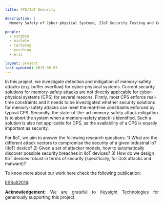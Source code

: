 ```yaml
---
title: CPS/IoT Security

description: |
  Memory Safety of Cyber-physical Systems, IIoT Security Testing and Countermeasures.

people:
  - xingbin
  - michele
  - teckping
  - yeeching
  - eric

layout: project
last-updated: 2015-05-05
---
```

<p style="text-align:justify">

In this project, we investigate detection and mitigation of 
memory-safety attacks (e.g. buffer overflow) for cyber-physical 
systems. Current security solutions for memory-safety attacks 
are not directly applicable for cyber-physical systems (CPS) for 
several reasons. Firstly, most CPS enforce real-time constraints 
and it needs to be investigated whether security solutions 
for memory-safety attacks can meet the real-time constraints 
enforced by typical CPS. Secondly, the state-of-the-art 
memory-safety attack mitigation is to abort the system when 
a memory-safety attack is identified. Such a solution is also 
not applicable for CPS, as the availability of a CPS is 
equally important as security. 



For IIoT, we aim to answer the following research 
questions: 1) What are the different attack vectors to 
compromise the security of a given Industrial IoT (IIoT) 
device? 
2) Given a set of attacker models, how to automatically 
discover possible security breaches in IIoT devices? 
3) How do we design IIoT devices robust in terms of 
security (specifically, for DoS attacks and malware)?

To know more about our work here check the following publication: 

<a href="https://doi.org/10.1007/978-3-319-94496-8_2">ESSoS2018</a>. 

</p>

<p style="text-align:justify">
<b>Acknowledgement:</b> We are grateful to 
<a href="https://www.keysight.com/us/en/home.html">Keysight Technologies</a> 
for generously supporting this project. 
</p>
